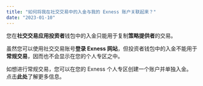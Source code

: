 ```yaml
---
title: "如何将我在社交交易中的入金与我的 Exness 账户关联起来？"
date: "2023-01-10"
---
```


您在**社交交易应用投资者**钱包中的入金只能用于复制**策略提供者**的交易。

虽然您可以使用社交交易账号**登录 Exness 网站**，但投资者钱包中的入金不能用于**常规交易**，因而也不会显示在您的个人专区之中。

如想进行常规交易，您可以在您的 Exness 个人专区创建一个账户并单独入金。 点击**此处**了解更多信息。

